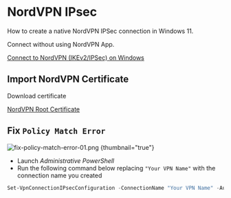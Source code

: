 # NordVPN IPsec

How to create a native NordVPN IPSec connection in Windows 11.

Connect without using NordVPN App.

[Connect to NordVPN (IKEv2/IPSec) on Windows](https://support.nordvpn.com/hc/en-us/articles/19916965616017-Connect-to-NordVPN-IKEv2-IPSec-on-Windows)
## Import NordVPN Certificate
Download certificate 

[NordVPN Root Certificate](https://downloads.nordcdn.com/certificates/root.der)

## Fix `Policy Match Error`
![fix-policy-match-error-01.png](fix-policy-match-error-01.png) {thumbnail="true"}

* Launch *Administrative PowerShell*
* Run the following command below replacing `"Your VPN Name"` with the connection name you created
```powershell
Set-VpnConnectionIPsecConfiguration -ConnectionName "Your VPN Name" -AuthenticationTransformConstants SHA256128 -CipherTransformConstants AES128 -DHGroup Group14 -EncryptionMethod AES128 -IntegrityCheckMethod SHA256 -PFSgroup PFS2048 -Force
```
